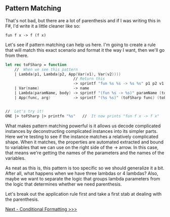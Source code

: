 ## Pattern Matching 

That's not bad, but there are a lot of parenthesis and if I was writing this in F#,
I'd write it a little cleaner like so:

    fun f x -> f (f x)

Let's see if pattern matching can help us here.  I'm going to create a rule that will 
match this exact scenario and format it the way I want, then we'll go from there.


```fsharp
let rec toFSharp = function
    //  When we see this pattern
    | Lambda(p1, Lambda(p2, App(Var(v1), Var(v2)))) 
                              // Return this
                              -> sprintf "fun %s %s -> %s %s" p1 p2 v1 v2
    | Var(name)               -> name
    | Lambda(paramName, body) -> sprintf "(fun %s -> %s)" paramName (toFSharp body)
    | App(func, arg)          -> sprintf "(%s %s)" (toFSharp func) (toFSharp arg)


//  Let's try it!
ONE |> toFSharp |> printfn "%s"   //  It now prints "fun f x -> f x"
```

What makes pattern matching powerful is it allows us decode complicated instances by 
deconstructing complicated instances into its simpler parts.  Here we're testing to see if
the instance matches a relatively complicated shape.  When it matches, the properties are
automated extracted and bound to variables that we can use on the right side of the -> arrow.
In this case, that means we're getting the names of the parameters and the names of the variables.

As neat as this is, this pattern is too specific so we should generalize it a bit.  
After all, what happens when we have three lambdas or 4 lambdas?  Also, maybe we want 
to separate the logic that groups lambda parameters from the logic that determines
whether we need parenthesis.

Let's break out the application rule first and take a first stab at dealing with the
parenthesis.

[Next - Conditional Formatting >>>](04-conditional-formatting.md)
